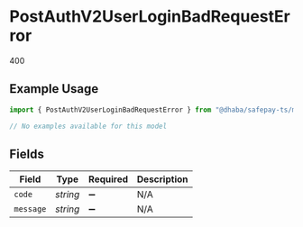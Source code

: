 # PostAuthV2UserLoginBadRequestError

400

## Example Usage

```typescript
import { PostAuthV2UserLoginBadRequestError } from "@dhaba/safepay-ts/models/errors";

// No examples available for this model
```

## Fields

| Field              | Type               | Required           | Description        |
| ------------------ | ------------------ | ------------------ | ------------------ |
| `code`             | *string*           | :heavy_minus_sign: | N/A                |
| `message`          | *string*           | :heavy_minus_sign: | N/A                |